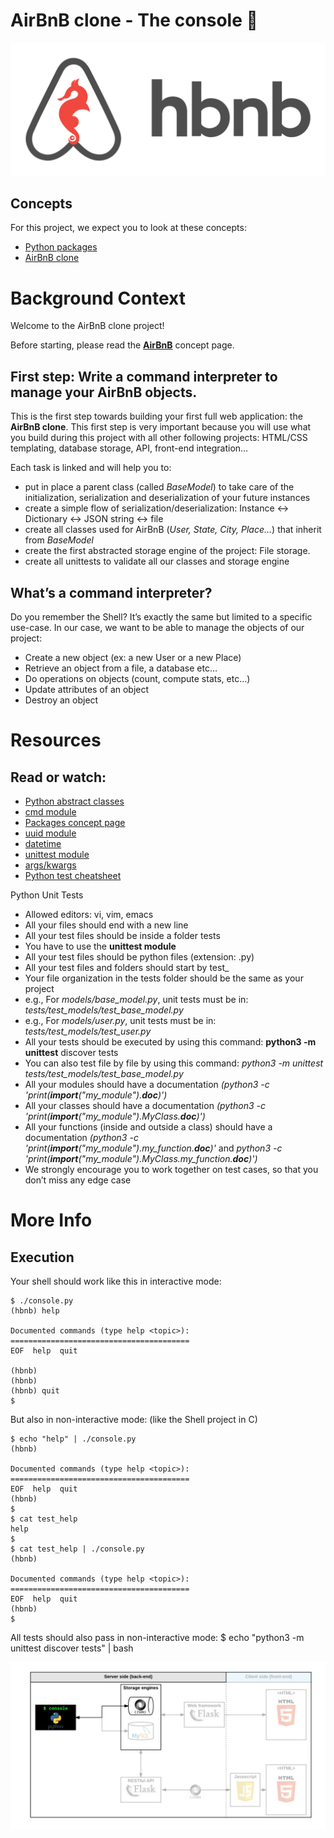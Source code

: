 # **AirBnB clone - The console :snake:**

![AirBnB Clone](https://github.com/Robert-octavo/holbertonschool-AirBnB_clone/blob/master/img-readme/arb.png)

## Concepts

For this project, we expect you to look at these concepts:

* [Python packages](https://intranet.hbtn.io/concepts/66)
* [AirBnB clone](https://intranet.hbtn.io/concepts/74)

# Background Context
Welcome to the AirBnB clone project! 

Before starting, please read the [**AirBnB**](https://intranet.hbtn.io/rltoken/bw70gxOl1RHBKFAWAR2Y3w) concept page.

## **First step: Write a command interpreter to manage your AirBnB objects.**

This is the first step towards building your first full web application: the **AirBnB clone**. This first step is very important because you will use what you build during this project with all other following projects: HTML/CSS templating, database storage, API, front-end integration…

Each task is linked and will help you to:

* put in place a parent class (called *BaseModel*) to take care of the initialization, serialization and deserialization of your future instances
* create a simple flow of serialization/deserialization: Instance <-> Dictionary <-> JSON string <-> file
* create all classes used for AirBnB (*User, State, City, Place…*) that inherit from *BaseModel*
* create the first abstracted storage engine of the project: File storage.
* create all unittests to validate all our classes and storage engine

## **What’s a command interpreter?**

Do you remember the Shell? It’s exactly the same but limited to a specific use-case. In our case, we want to be able to manage the objects of our project:

* Create a new object (ex: a new User or a new Place)
* Retrieve an object from a file, a database etc…
* Do operations on objects (count, compute stats, etc…)
* Update attributes of an object
* Destroy an object

# Resources
## **Read or watch:**

* [Python abstract classes](https://intranet.hbtn.io/rltoken/5Dv7z90qa94hYqtPRCe_wA)
* [cmd module](https://intranet.hbtn.io/rltoken/7dj8WbEE01SwPY2Qxy_Ixg)
* [Packages concept page](https://intranet.hbtn.io/concepts/66)
* [uuid module](https://intranet.hbtn.io/rltoken/xJhjt-mMAchNu5WOb2X6DQ)
* [datetime](https://intranet.hbtn.io/rltoken/aEuCrtCn7p5xaYbNRM8ccQ)
* [unittest module](https://intranet.hbtn.io/rltoken/XfOae8zIhTiKYFMTF98qLg)
* [args/kwargs](https://intranet.hbtn.io/rltoken/jQd3P_uSO0FeU6jlN-z5mg)
* [Python test cheatsheet](https://intranet.hbtn.io/rltoken/WPlydsqB0PG0uVcixemv9A)

Python Unit Tests

* Allowed editors: vi, vim, emacs
* All your files should end with a new line
* All your test files should be inside a folder tests
* You have to use the **unittest module**
* All your test files should be python files (extension: .py)
* All your test files and folders should start by test_
* Your file organization in the tests folder should be the same as your project
* e.g., For *models/base_model.py*, unit tests must be in: *tests/test_models/test_base_model.py*
* e.g., For *models/user.py*, unit tests must be in: *tests/test_models/test_user.py*
* All your tests should be executed by using this command: **python3 -m unittest** discover tests
* You can also test file by file by using this command: *python3 -m unittest tests/test_models/test_base_model.py*
* All your modules should have a documentation *(python3 -c 'print(__import__("my_module").__doc__)')*
* All your classes should have a documentation *(python3 -c 'print(__import__("my_module").MyClass.__doc__)')*
* All your functions (inside and outside a class) should have a documentation *(python3 -c 'print(__import__("my_module").my_function.__doc__)'* and *python3 -c 'print(__import__("my_module").MyClass.my_function.__doc__)')*
* We strongly encourage you to work together on test cases, so that you don’t miss any edge case

# **More Info**
## Execution

Your shell should work like this in interactive mode:


    $ ./console.py
    (hbnb) help

    Documented commands (type help <topic>):
    ========================================
    EOF  help  quit

    (hbnb) 
    (hbnb) 
    (hbnb) quit
    $


But also in non-interactive mode: (like the Shell project in C)



    $ echo "help" | ./console.py
    (hbnb)

    Documented commands (type help <topic>):
    ========================================
    EOF  help  quit
    (hbnb) 
    $
    $ cat test_help
    help
    $
    $ cat test_help | ./console.py
    (hbnb)

    Documented commands (type help <topic>):
    ========================================
    EOF  help  quit
    (hbnb) 
    $


All tests should also pass in non-interactive mode: $ echo "python3 -m unittest discover tests" | bash


![console](https://github.com/Robert-octavo/holbertonschool-AirBnB_clone/blob/master/img-readme/arb2a.png)
